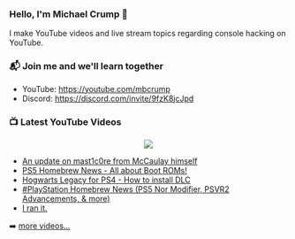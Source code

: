 ### Hello, I'm Michael Crump 👋

I make YouTube videos and live stream topics regarding console hacking on YouTube. 

### 📬 Join me and we'll learn together

- YouTube: https://youtube.com/mbcrump
- Discord: https://discord.com/invite/9fzK8jcJpd

### 📺 Latest YouTube Videos

<div align="center">

[<img src="https://img.shields.io/badge/-Subscribe-red?style=for-the-badge&logo=youtube&logoColor=white"/>](https://www.youtube.com/c/mbcrump?sub_confirmation=1)

</div>

<!-- YOUTUBE:START -->
- [An update on mast1c0re from McCaulay himself](https://www.youtube.com/watch?v=2cMiUX-ORqw)
- [PS5 Homebrew News - All about Boot ROMs!](https://www.youtube.com/watch?v=h3eP84rQpis)
- [Hogwarts Legacy for PS4 - How to install DLC](https://www.youtube.com/watch?v=ZkA9iwEVNHg)
- [#PlayStation Homebrew News &lpar;PS5 Nor Modifier, PSVR2 Advancements, &amp; more&rpar;](https://www.youtube.com/watch?v=W0w5EOO9x90)
- [I ran it.](https://www.youtube.com/watch?v=Hpl-DPcYpPA)
<!-- YOUTUBE:END -->

➡️ [more videos...](https://youtube.com/mbcrump)

